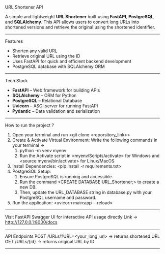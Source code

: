 URL Shortener API

A simple and lightweight **URL Shortener** built using **FastAPI**, **PostgreSQL**, and **SQLAlchemy**. This API allows users to convert long URLs into shortened versions and retrieve the original using the shortened identifier.

---

Features

- Shorten any valid URL
- Retrieve original URL using the ID
- Uses FastAPI for quick and efficient backend development
- PostgreSQL database with SQLAlchemy ORM

---

Tech Stack

- **FastAPI** – Web framework for building APIs
- **SQLAlchemy** – ORM for Python
- **PostgreSQL** – Relational Database
- **Uvicorn** – ASGI server for running FastAPI
- **Pydantic** – Data validation and serialization

---

How to run the project ?
1. Open your terminal and run <git clone <reporsitory_link>>
2. Create & Activate Virtual Environment: Write the following commands in your terminal ->
    1. python -m venv myenv
    2. Run the Activate script in <myenv/Scripts/activate> for Windows and <source myenv/bin/activate> for Linux/MacOS
3. Install Dependencies: <pip install -r requirements.txt>
4. PostgreSQL Setup:
    1. Ensure PostgreSQL is running and accessible.
    2. Run the command <CREATE DATABASE URL_Shortener;> to create a new DB.
    3. Then, update the URL_DATABASE string in database.py with your PostgreSQL username and password.
5. Run the application: <uvicorn main:app --reload>

---

Visit FastAPI Swagger UI for interactive API usage directly 
Link -> <http://127.0.0.1:8000/docs>

---

API Endpoints
    POST /URLs/?URL=<your_long_url> → returns shortened URL
    GET /URLs/{id} → returns original URL by ID

---